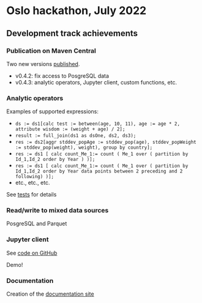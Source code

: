 # Oslo hackathon, July 2022

## Development track achievements


### Publication on Maven Central

Two new versions [published](https://mvnrepository.com/artifact/fr.insee.trevas/trevas-parent).

* v0.4.2: fix access to PosgreSQL data
* v0.4.3: analytic operators, Jupyter client, custom functions, etc.

### Analytic operators

Examples of supported expressions:

* ```ds := ds1[calc test := between(age, 10, 11), age := age * 2, attribute wisdom := (weight + age) / 2];```
* ```result := full_join(ds1 as dsOne, ds2, ds3);```
* ```res := ds2[aggr stddev_popAge := stddev_pop(age), stddev_popWeight := stddev_pop(weight), weight), group by country];```
* ```res := ds1 [ calc count_Me_1:= count ( Me_1 over ( partition by Id_1,Id_2 order by Year ) )];```
* ```res := ds1 [ calc count_Me_1:= count ( Me_1 over ( partition by Id_1,Id_2 order by Year data points between 2 preceding and 2 following) )];```
* etc., etc., etc.

See [tests](https://github.com/InseeFr/Trevas/blob/develop/vtl-spark/src/test/java/fr/insee/vtl/spark/SparkProcessingEngineTest.java) for details

### Read/write to mixed data sources

PosgreSQL and Parquet

### Jupyter client

See [code on GitHub](https://github.com/InseeFrLab/Trevas-Jupyter)

Demo!

### Documentation

Creation of the [documentation site](http://trevas.info/site/)
